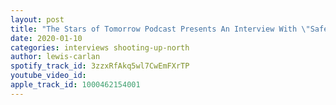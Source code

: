 ```yaml
---
layout: post
title: "The Stars of Tomorrow Podcast Presents An Interview With \"Safe\" Travis Moore"
date: 2020-01-10
categories: interviews shooting-up-north
author: lewis-carlan
spotify_track_id: 3zzxRfAkq5wl7CwEmFXrTP
youtube_video_id: 
apple_track_id: 1000462154001
---
```

